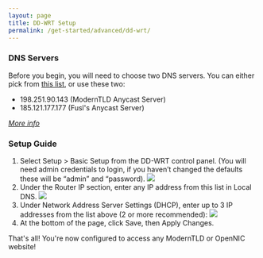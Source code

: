 ```yaml
---
layout: page
title: DD-WRT Setup
permalink: /get-started/advanced/dd-wrt/
---
```


### DNS Servers

Before you begin, you will need to choose two DNS servers. You can either pick from [this list](https://servers.opennic.org/), or use these two:

* 198.251.90.143 (ModernTLD Anycast Server)
* 185.121.177.177 (Fusl's Anycast Server)

*[More info](/infrastructure)*

### Setup Guide

1. Select Setup > Basic Setup from the DD-WRT control panel. (You will need admin credentials to login, if you haven’t changed the defaults these will be “admin” and “password).
![](https://i.imgur.com/65qGoMR.png)
2. Under the Router IP section, enter any IP address from this list in Local DNS.
![](https://i.imgur.com/khW6PPM.png)
3. Under Network Address Server Settings (DHCP), enter up to 3 IP addresses from the list above (2 or more recommended):
![](https://i.imgur.com/YP9hOVL.png)
4. At the bottom of the page, click Save, then Apply Changes.

That's all! You're now configured to access any ModernTLD or OpenNIC website!

